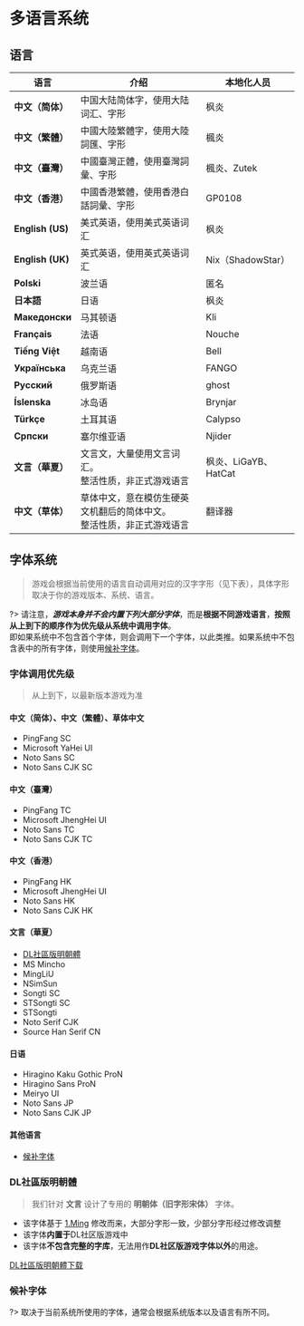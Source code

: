 # 多语言系统

## 语言
| 语言               | 介绍                                      | 本地化人员            |
|------------------|-----------------------------------------|------------------|
| **中文（简体）**       | 中国大陆简体字，使用大陆词汇、字形                       | 枫炎               |
| **中文（繁體）**       | 中國大陸繁體字，使用大陸詞匯、字形                       | 楓炎               |
| **中文（臺灣）**       | 中國臺灣正體，使用臺灣詞彙、字形                        | 楓炎、Zutek         |
| **中文（香港）**       | 中國香港繁體，使用香港白話詞彙、字形                      | GP0108           |
| **English (US)** | 美式英语，使用美式英语词汇                           | 枫炎               |
| **English (UK)** | 英式英语，使用英式英语词汇                           | Nix（ShadowStar）  |
| **Polski**       | 波兰语                                     | 匿名               |
| **日本語**          | 日语                                      | 枫炎               |
| **Македонски**   | 马其顿语                                    | Kli              |
| **Français**     | 法语                                      | Nouche           |
| **Tiếng Việt**   | 越南语                                     | Bell             |
| **Українська**   | 乌克兰语                                    | FANGO            |
| **Русский**      | 俄罗斯语                                    | ghost            |
| **Íslenska**     | 冰岛语                                     | Brynjar          |
| **Türkçe**       | 土耳其语                                    | Calypso          |
| **Српски**       | 塞尔维亚语                                   | Njider           |
| **文言（華夏）**       | 文言文，大量使用文言词汇。</br>整活性质，非正式游戏语言          | 枫炎、LiGaYB、HatCat |
| **中文（草体）**       | 草体中文，意在模仿生硬英文机翻后的简体中文。</br>整活性质，非正式游戏语言 | 翻译器              |


## 字体系统

> 游戏会根据当前使用的语言自动调用对应的汉字字形（见下表），具体字形取决于你的游戏版本、系统、语言。

?> 请注意，**_游戏本身并不会内置下列大部分字体_**，而是**根据不同游戏语言**，**按照从上到下的顺序作为优先级从系统中调用字体**。
</br>即如果系统中不包含首个字体，则会调用下一个字体，以此类推。如果系统中不包含表中的所有字体，则使用[候补字体](#候补字体)。

### 字体调用优先级

> 从上到下，以最新版本游戏为准

#### 中文（简体）、中文（繁體）、草体中文
- PingFang SC
- Microsoft YaHei UI
- Noto Sans SC
- Noto Sans CJK SC

#### 中文（臺灣）
- PingFang TC
- Microsoft JhengHei UI
- Noto Sans TC
- Noto Sans CJK TC

#### 中文（香港）
- PingFang HK
- Microsoft JhengHei UI
- Noto Sans HK
- Noto Sans CJK HK

#### 文言（華夏）
- [DL社區版明朝體](#DL社區版明朝體)
- MS Mincho
- MingLiU
- NSimSun
- Songti SC
- STSongti SC
- STSongti
- Noto Serif CJK
- Source Han Serif CN

#### 日语
- Hiragino Kaku Gothic ProN
- Hiragino Sans ProN
- Meiryo UI
- Noto Sans JP
- Noto Sans CJK JP

#### 其他语言
- [候补字体](#候补字体)

### DL社區版明朝體

> 我们针对 **文言** 设计了专用的 **明朝体（旧字形宋体）** 字体。

- 该字体基于 [1.Ming](https://github.com/ichitenfont/I.Ming) 修改而来，大部分字形一致，少部分字形经过修改调整
- 该字体**内置于**DL社区版游戏中
- 该字体**不包含完整的字库**，无法用作**DL社区版游戏字体以外**的用途。

<a href="https://github.com/Aaron8052/Aaron8052/raw/main/files/DLCE-MingChao.ttf" target="_blank"> DL社區版明朝體下载 </a>

### 候补字体

?> 取决于当前系统所使用的字体，通常会根据系统版本以及语言有所不同。